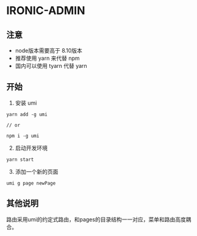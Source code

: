 # IRONIC-ADMIN

## 注意

* node版本需要高于 8.10版本
* 推荐使用 yarn 来代替 npm
* 国内可以使用 tyarn 代替 yarn


## 开始

1. 安装 umi

```
yarn add -g umi 

// or

npm i -g umi
```


2. 启动开发环境

```
yarn start
```

3. 添加一个新的页面

```
umi g page newPage
```

## 其他说明

路由采用umi的约定式路由，和pages的目录结构一一对应，菜单和路由高度耦合。
